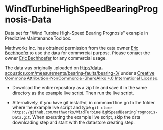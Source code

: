 # WindTurbineHighSpeedBearingPrognosis-Data
Data set for "Wind Turbine High-Speed Bearing Prognosis" example in Predictive Maintenance Toolbox.

Mathworks Inc. has obtained permission from the data owner [Eric Bechhoefer](ebechhoefer@gmail.com) to use the data for commercial purpose. Please contact the owner [Eric Bechhoefer](ebechhoefer@gmail.com) for any commercial usage.

The data was originally uploaded on http://data-acoustics.com/measurements/bearing-faults/bearing-3/ under a [Creative Commons Attribution-NonCommercial-ShareAlike 4.0 International License](https://creativecommons.org/licenses/by-nc-sa/4.0/).

 - Download the entire repository as a zip file and save it in the same directory as the example live script. Then run the live script.

 - Alternatively, if you have git installed, in command line go to the folder where the example live script and type
`git clone https://github.com/mathworks/WindTurbineHighSpeedBearingPrognosis-Data.git`. When executing the example live script, skip the data downloading step and start with the datastore creating step.
